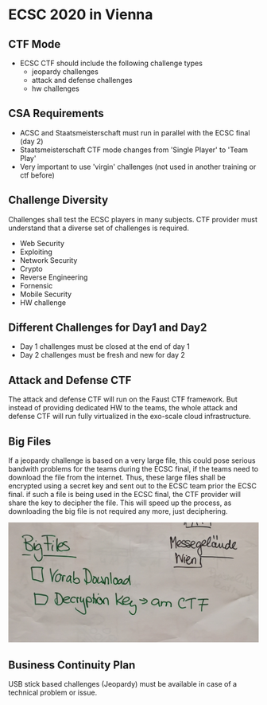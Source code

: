 # ECSC 2020 in Vienna
## CTF Mode
* ECSC CTF should include the following challenge types
  * jeopardy challenges
  * attack and defense challenges
  * hw challenges
  

## CSA Requirements
* ACSC and Staatsmeisterschaft must run in parallel with the ECSC final (day 2)
* Staatsmeisterschaft CTF mode changes from 'Single Player' to 'Team Play'
* Very important to use 'virgin' challenges (not used in another training or ctf before)

## Challenge Diversity
Challenges shall test the ECSC players in many subjects. CTF provider must understand that a diverse set of challenges is required. 

* Web Security
* Exploiting
* Network Security
* Crypto
* Reverse Engineering
* Fornensic
* Mobile Security
* HW challenge

## Different Challenges for Day1 and Day2
* Day 1 challenges must be closed at the end of day 1
* Day 2 challenges must be fresh and new for day 2

## Attack and Defense CTF
The attack and defense CTF will run on the Faust CTF framework. But instead of providing dedicated HW to the teams, the whole attack and defense CTF will run fully virtualized in the exo-scale cloud infrastructure. 


## Big Files
If a jeopardy challenge is based on a very large file, this could pose serious bandwith problems for the teams during the ECSC final, if the teams need to download the file from the internet. Thus, these large files shall be encrypted using a secret key and sent out to the ECSC team prior the ECSC final. if such a file is being used in the ECSC final, the CTF provider will share the key to decipher the file. This will speed up the process, as downloading the big file is not required any more, just deciphering. 

![Wall](./img/big_files.png)

## Business Continuity Plan
USB stick based challenges (Jeopardy) must be available in case of a technical problem or issue. 


